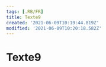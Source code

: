 ```yaml
---
tags: [.RB/FR]
title: Texte9
created: '2021-06-09T10:19:44.819Z'
modified: '2021-06-09T10:20:18.582Z'
---
```


# Texte9

